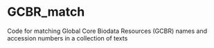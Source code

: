 # GCBR_match
Code for matching Global Core Biodata Resources (GCBR) names and accession numbers in a collection of texts
